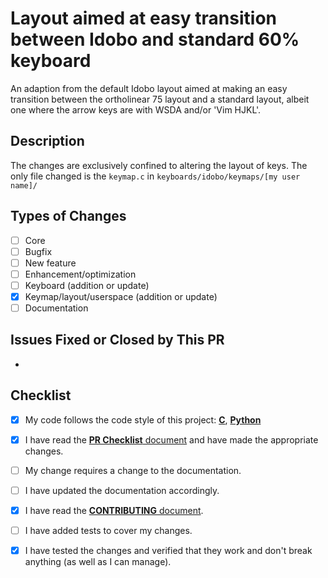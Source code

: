 # Layout aimed at easy transition between Idobo and standard 60% keyboard

An adaption from the default Idobo layout aimed at making an easy transition between the ortholinear 75 layout and a standard layout, albeit one where the arrow keys are with WSDA and/or 'Vim HJKL'.

## Description

The changes are exclusively confined to altering the layout of keys. The only file changed is the `keymap.c` in `keyboards/idobo/keymaps/[my user name]/`

## Types of Changes

<!--- What types of changes does your code introduce? Put an `x` in all the boxes that apply. -->
- [ ] Core
- [ ] Bugfix
- [ ] New feature
- [ ] Enhancement/optimization
- [ ] Keyboard (addition or update)
- [x] Keymap/layout/userspace (addition or update)
- [ ] Documentation

## Issues Fixed or Closed by This PR

*

## Checklist

<!--- Go over all the following points, and put an `x` in all the boxes that apply. -->
<!--- If you're unsure about any of these, don't hesitate to ask. We're here to help! -->
- [x] My code follows the code style of this project: [**C**](https://docs.qmk.fm/#/coding_conventions_c), [**Python**](https://docs.qmk.fm/#/coding_conventions_python)
- [x] I have read the [**PR Checklist** document](https://docs.qmk.fm/#/pr_checklist) and have made the appropriate changes.
- [ ] My change requires a change to the documentation.
- [ ] I have updated the documentation accordingly.
- [x] I have read the [**CONTRIBUTING** document](https://docs.qmk.fm/#/contributing).
- [ ] I have added tests to cover my changes.
- [x] I have tested the changes and verified that they work and don't break anything (as well as I can manage).

